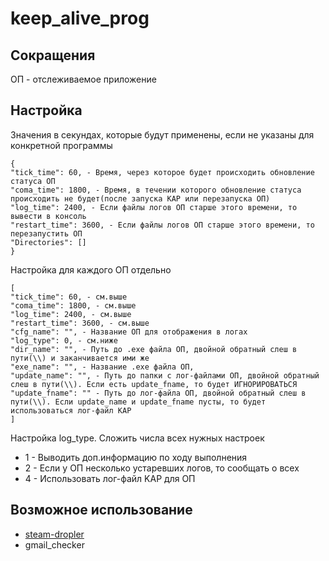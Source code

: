 # keep_alive_prog

## Сокращения
ОП - отслеживаемое приложение
 
## Настройка
Значения в секундах, которые будут применены, если не указаны для конкретной программы
```
{
"tick_time": 60, - Время, через которое будет происходить обновление статуса ОП
"coma_time": 1800, - Время, в течении которого обновление статуса происходить не будет(после запуска KAP или перезапуска ОП)
"log_time": 2400, - Если файлы логов ОП старше этого времени, то вывести в консоль
"restart_time": 3600, - Если файлы логов ОП старше этого времени, то перезапустить ОП
"Directories": []
}
```
Настройка для каждого ОП отдельно
```
[
"tick_time": 60, - см.выше
"coma_time": 1800, - см.выше
"log_time": 2400, - см.выше
"restart_time": 3600, - см.выше
"cfg_name": "", - Название ОП для отображения в логах
"log_type": 0, - см.ниже
"dir_name": "", - Путь до .exe файла ОП, двойной обратный слеш в пути(\\) и заканчивается ими же 
"exe_name": "", - Название .exe файла ОП,
"update_name": "", - Путь до папки с лог-файлами ОП, двойной обратный слеш в пути(\\). Если есть update_fname, то будет ИГНОРИРОВАТЬСЯ 
"update_fname": "" - Путь до лог-файла ОП, двойной обратный слеш в пути(\\). Если update_name и update_fname пусты, то будет использоваться лог-файл KAP
]
```
Настройка log_type. Сложить числа всех нужных настроек
- 1 - Выводить доп.информацию по ходу выполнения
- 2 - Если у ОП несколько устаревших логов, то сообщать о всех
- 4 - Использовать лог-файл KAP для ОП

## Возможное использование
- [steam-dropler](https://github.com/koperniki/steam-dropler)
- gmail_checker
